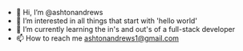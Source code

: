 - 👋 Hi, I’m @ashtonandrews
- 👀 I’m interested in all things that start with 'hello world'
- 🌱 I’m currently learning the in's and out's of a full-stack developer
- 📫 How to reach me ashtonandrews1@gmail.com

<!---
hello world !
--->
